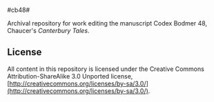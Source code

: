 #cb48#

Archival repository for work editing the manuscript Codex Bodmer 48, Chaucer's *Canterbury Tales*.

## License ##

All content in this repository is licensed under the Creative Commons Attribution-ShareAlike 3.0 Unported license, [http://creativecommons.org/licenses/by-sa/3.0/](http://creativecommons.org/licenses/by-sa/3.0/).


